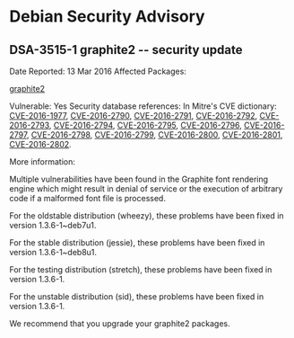 
Debian Security Advisory
========================


DSA-3515-1 graphite2 -- security update
---------------------------------------



Date Reported:
13 Mar 2016
Affected Packages:

[graphite2](https://packages.debian.org/src:graphite2)

Vulnerable:
Yes
Security database references:
In Mitre's CVE dictionary: [CVE-2016-1977](https://security-tracker.debian.org/tracker/CVE-2016-1977), [CVE-2016-2790](https://security-tracker.debian.org/tracker/CVE-2016-2790), [CVE-2016-2791](https://security-tracker.debian.org/tracker/CVE-2016-2791), [CVE-2016-2792](https://security-tracker.debian.org/tracker/CVE-2016-2792), [CVE-2016-2793](https://security-tracker.debian.org/tracker/CVE-2016-2793), [CVE-2016-2794](https://security-tracker.debian.org/tracker/CVE-2016-2794), [CVE-2016-2795](https://security-tracker.debian.org/tracker/CVE-2016-2795), [CVE-2016-2796](https://security-tracker.debian.org/tracker/CVE-2016-2796), [CVE-2016-2797](https://security-tracker.debian.org/tracker/CVE-2016-2797), [CVE-2016-2798](https://security-tracker.debian.org/tracker/CVE-2016-2798), [CVE-2016-2799](https://security-tracker.debian.org/tracker/CVE-2016-2799), [CVE-2016-2800](https://security-tracker.debian.org/tracker/CVE-2016-2800), [CVE-2016-2801](https://security-tracker.debian.org/tracker/CVE-2016-2801), [CVE-2016-2802](https://security-tracker.debian.org/tracker/CVE-2016-2802).  

More information:

Multiple vulnerabilities have been found in the Graphite font rendering
engine which might result in denial of service or the execution of
arbitrary code if a malformed font file is processed.


For the oldstable distribution (wheezy), these problems have been fixed
in version 1.3.6-1~deb7u1.


For the stable distribution (jessie), these problems have been fixed in
version 1.3.6-1~deb8u1.


For the testing distribution (stretch), these problems have been fixed
in version 1.3.6-1.


For the unstable distribution (sid), these problems have been fixed in
version 1.3.6-1.


We recommend that you upgrade your graphite2 packages.





